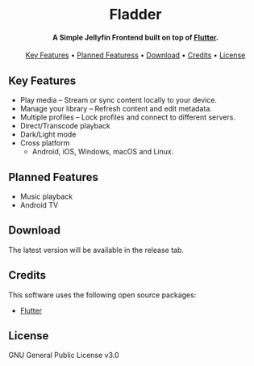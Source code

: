 
<h1 align="center">
  <br>
<!--   <a href="https://github.com/Fladder-App/Fladder"><img src="" alt="Fladder" width="200"></a> -->
  <br>
  Fladder
  <br>
</h1>

<h4 align="center">A Simple Jellyfin Frontend built on top of <a href="https://flutter.dev/" target="_blank">Flutter</a>.</h4>

<p align="center">
  <a href="#key-features">Key Features</a> •
  <a href="#planned-features">Planned Featuress</a> •
  <a href="#download">Download</a> •
  <a href="#credits">Credits</a> •
  <a href="#license">License</a>
</p>

<!--  ![screenshot]() -->

## Key Features

* Play media – Stream or sync content locally to your device.
* Manage your library – Refresh content and edit metadata.
* Multiple profiles – Lock profiles and connect to different servers.
* Direct/Transcode playback
* Dark/Light mode
* Cross platform
  - Android, iOS, Windows, macOS and Linux.

## Planned Features

* Music playback
* Android TV

## Download

The latest version will be available in the release tab.

## Credits

This software uses the following open source packages:
- [Flutter](https://flutter.dev/)

## License

GNU General Public License v3.0



